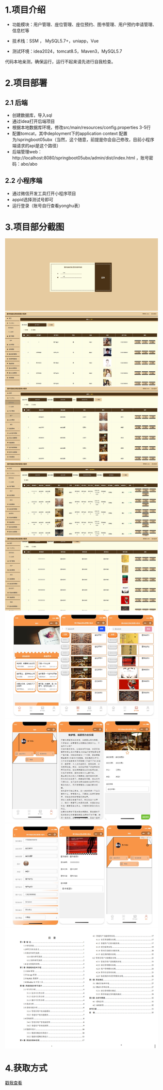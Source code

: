 # 1.项目介绍
- 功能模块：用户管理、座位管理、座位预约、图书管理、用户预约申请管理、信息栏等

- 技术栈：SSM ， MySQL5.7+，uniapp，Vue

- 测试环境：idea2024，tomcat8.5，Maven3，MySQL5.7

代码本地亲测，确保运行，运行不起来请先进行自我检查。

# 2.项目部署
## 2.1 后端
- 创建数据库，导入sql
- 通过idea打开后端项目
- 根据本地数据库环境，修改src/main/resources/config.properties  3-5行
- 配置tomcat，其中deployment下的application context 配置为/springboot05ubx（当然，这个随意，前提是你会自己修改，目前小程序端请求的api是这个路径）
- 后端管理web： http://localhost:8080/springboot05ubx/admin/dist/index.html ，账号密码：abo/abo
## 2.2 小程序端
- 通过微信开发工具打开小程序项目
- appid选择测试号即可
- 运行登录（账号自行查看yonghu表）
# 3.项目部分截图
![输入图片说明](1.png)
![输入图片说明](2.png)
![输入图片说明](3.png)
![输入图片说明](4.png)
![输入图片说明](5.png)
![输入图片说明](6.png)
![输入图片说明](7.png)
![输入图片说明](8.png)
![输入图片说明](9.png)
# 4.获取方式
[戳我查看](https://gitee.com/aven999/mall)